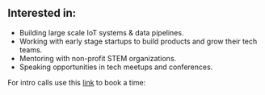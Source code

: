 
## Interested in:

- Building large scale IoT systems & data pipelines.
- Working with early stage startups to build products and grow their tech teams.
- Mentoring with non-profit STEM organizations.
- Speaking opportunities in tech meetups and conferences.

For intro calls use this [link](https://calendly.com/0tamer/30min) to book a time: 
